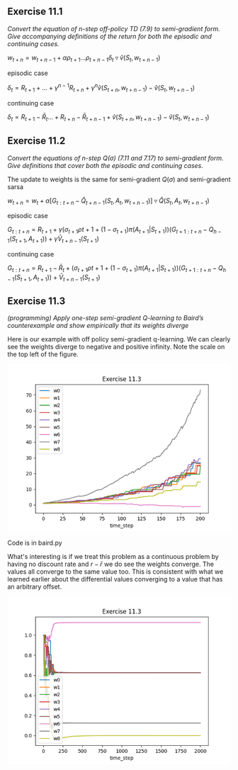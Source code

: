 ## Exercise 11.1
*Convert the equation of n-step off-policy TD (7.9) to semi-gradient form.
Give accompanying definitions of the return for both the episodic and continuing cases.*

$w_{t+n} = w_{t+n-1} + \alpha \rho_{t+1} ... \rho_{t+n-1} \delta_t \triangledown \hat{v}(S_t,w_{t+n-1})$

episodic case

$\delta_t = R_{t+1} + ... + \gamma^{n-1}R_{t+n} + \gamma^n \hat{v}(S_{t+n},w_{t+n-1}) - \hat{v}(S_t, w_{t+n-1})$

continuing case

$\delta_t = R_{t+1} - \bar{R}_t ... + R_{t+n} - \bar{R}_{t+n-1} + \hat{v}(S_{t+n},w_{t+n-1}) - \hat{v}(S_t, w_{t+n-1})$


## Exercise 11.2
*Convert the equations of n-step $Q(\sigma)$ (7.11 and 7.17) to semi-gradient
form. Give definitions that cover both the episodic and continuing cases.*

The update to weights is the same for semi-gradient $Q(\sigma)$ and semi-gradient sarsa

$w_{t+n} = w_t + \alpha[G_{t:t+n} - \hat{Q}_{t+n-1}(S_t,A_t,w_{t+n-1})] \triangledown \hat{Q}(S_t,A_t,w_{t+n-1})$

episodic case

$G_{t:t+n} = R_{t+1} + \gamma(\sigma_{t+1}\rho{t+1} + (1-\sigma_{t+1})\pi(A_{t+1}|S_{t+1}))(G_{t+1:t+n} - Q_{h-1}(S_{t+1},A_{t+1})) + \gamma \bar{V}_{t+n-1}(S_{t+1})$

continuing case

$G_{t:t+n} = R_{t+1} - \bar{R}_t + (\sigma_{t+1}\rho{t+1} + (1-\sigma_{t+1})\pi(A_{t+1}|S_{t+1}))(G_{t+1:t+n} - Q_{h-1}(S_{t+1},A_{t+1})) + \bar{V}_{t+n-1}(S_{t+1})$

## Exercise 11.3
*(programming) Apply one-step semi-gradient Q-learning to Baird’s counterexample and show empirically that its weights diverge*

Here is our example with off policy semi-gradient q-learning. We can clearly see the weights diverge to negative and positive infinity. Note the scale on the top left of the figure.

![](./figs/ex11.png)

Code is in baird.py

What's interesting is if we treat this problem as a continuous problem by having no discount rate and $r-\bar{r}$ we do see the weights converge. The values all converge to the same value too. This is consistent with what we learned earlier about the differential values converging to a value that has an arbitrary offset.

![](./figs/ex11_2.png)